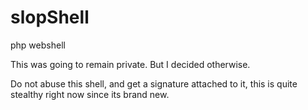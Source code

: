 # slopShell
php webshell


This was going to remain private. But I decided otherwise.


Do not abuse this shell, and get a signature attached to it, this is quite stealthy right now since its brand new.
